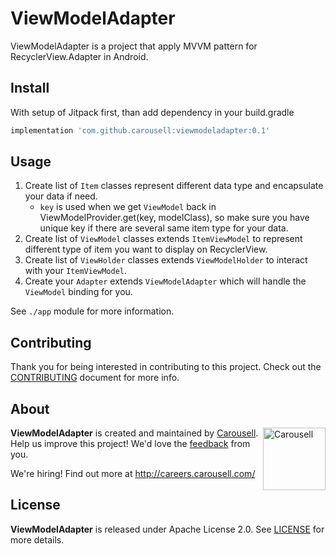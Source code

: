 # ViewModelAdapter

ViewModelAdapter is a project that apply MVVM pattern for RecyclerView.Adapter in Android.

## Install

With setup of Jitpack first, than add dependency in your build.gradle
```groovy
implementation 'com.github.carousell:viewmodeladapter:0.1'
```

## Usage

1. Create list of `Item` classes represent different data type and encapsulate your data if need.
    - `key` is used when we get `ViewModel` back in ViewModelProvider.get(key, modelClass), so make sure you have unique key if there are several same item type for your data. 
2. Create list of `ViewModel` classes extends `ItemViewModel` to represent different type of item you want to display on RecyclerView.
3. Create list of `ViewHolder` classes extends `ViewModelHolder` to interact with your `ItemViewModel`.
4. Create your `Adapter` extends `ViewModelAdapter` which will handle the `ViewModel` binding for you.

See `./app` module for more information.

## Contributing

Thank you for being interested in contributing to this project. Check out the [CONTRIBUTING](https://github.com/carousell/ViewModelAdapter/blob/master/CONTRIBUTING.md) document for more info.

## About

<a href="https://github.com/carousell/" target="_blank"><img src="https://avatars2.githubusercontent.com/u/3833591" width="100px" alt="Carousell" align="right"/></a>

**ViewModelAdapter** is created and maintained by [Carousell](https://carousell.com/). Help us improve this project! We'd love the [feedback](https://github.com/carousell/ViewModelAdapter/issues) from you.

We're hiring! Find out more at <http://careers.carousell.com/>

## License

**ViewModelAdapter** is released under Apache License 2.0.
See [LICENSE](https://github.com/carousell/ViewModelAdapter/blob/master/LICENSE) for more details.
